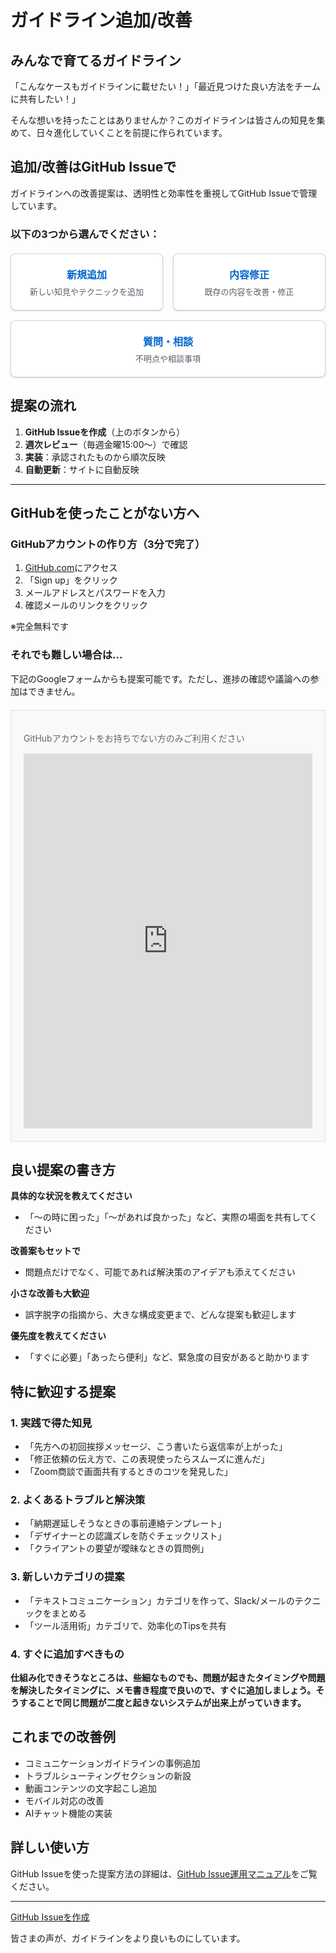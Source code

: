# ガイドライン追加/改善

## みんなで育てるガイドライン

「こんなケースもガイドラインに載せたい！」「最近見つけた良い方法をチームに共有したい！」

そんな想いを持ったことはありませんか？このガイドラインは皆さんの知見を集めて、日々進化していくことを前提に作られています。

## 追加/改善はGitHub Issueで

ガイドラインへの改善提案は、透明性と効率性を重視してGitHub Issueで管理しています。

### 以下の3つから選んでください：

<div style="display: flex; gap: 16px; flex-wrap: wrap; margin: 20px 0;">
  <a href="https://github.com/Hisashi0001/harukaze/issues/new?assignees=&labels=%E6%96%B0%E8%A6%8F%E8%BF%BD%E5%8A%A0&projects=&template=new_content.md&title=%5B%E8%BF%BD%E5%8A%A0%5D+" target="_blank" style="flex: 1; min-width: 200px; padding: 20px 16px; background: #ffffff; border: 1px solid #d0d7de; text-decoration: none; text-align: center; color: #0066cc; border-radius: 8px; transition: all 0.15s; box-shadow: 0 1px 3px rgba(0,0,0,0.08), 0 1px 2px rgba(0,0,0,0.12); display: block; position: relative; overflow: hidden;">
    <div style="font-weight: 600; font-size: 16px;">新規追加</div>
    <div style="font-size: 13px; margin-top: 6px; color: #57606a;">新しい知見やテクニックを追加</div>
  </a>
  
  <a href="https://github.com/Hisashi0001/harukaze/issues/new?assignees=&labels=%E5%86%85%E5%AE%B9%E4%BF%AE%E6%AD%A3&projects=&template=content_fix.md&title=%5B%E4%BF%AE%E6%AD%A3%5D+" target="_blank" style="flex: 1; min-width: 200px; padding: 20px 16px; background: #ffffff; border: 1px solid #d0d7de; text-decoration: none; text-align: center; color: #0066cc; border-radius: 8px; transition: all 0.15s; box-shadow: 0 1px 3px rgba(0,0,0,0.08), 0 1px 2px rgba(0,0,0,0.12); display: block; position: relative; overflow: hidden;">
    <div style="font-weight: 600; font-size: 16px;">内容修正</div>
    <div style="font-size: 13px; margin-top: 6px; color: #57606a;">既存の内容を改善・修正</div>
  </a>
  
  <a href="https://github.com/Hisashi0001/harukaze/issues/new?assignees=&labels=%E8%B3%AA%E5%95%8F&projects=&template=question.md&title=%5B%E8%B3%AA%E5%95%8F%5D+" target="_blank" style="flex: 1; min-width: 200px; padding: 20px 16px; background: #ffffff; border: 1px solid #d0d7de; text-decoration: none; text-align: center; color: #0066cc; border-radius: 8px; transition: all 0.15s; box-shadow: 0 1px 3px rgba(0,0,0,0.08), 0 1px 2px rgba(0,0,0,0.12); display: block; position: relative; overflow: hidden;">
    <div style="font-weight: 600; font-size: 16px;">質問・相談</div>
    <div style="font-size: 13px; margin-top: 6px; color: #57606a;">不明点や相談事項</div>
  </a>
</div>

<style>
  /* ホバー効果をCSSで定義（インラインでは難しいため） */
  a[href*="github.com/Hisashi0001/harukaze/issues"]:hover {
    transform: translateY(-2px);
    box-shadow: 0 4px 12px rgba(0,0,0,0.15), 0 2px 4px rgba(0,0,0,0.12) !important;
    border-color: #0066cc !important;
  }
  
  a[href*="github.com/Hisashi0001/harukaze/issues"]:active {
    transform: translateY(0);
    box-shadow: 0 1px 2px rgba(0,0,0,0.12) !important;
  }
</style>

## 提案の流れ

1. **GitHub Issueを作成**（上のボタンから）
2. **週次レビュー**（毎週金曜15:00〜）で確認
3. **実装**：承認されたものから順次反映
4. **自動更新**：サイトに自動反映

---

## GitHubを使ったことがない方へ

### GitHubアカウントの作り方（3分で完了）

1. [GitHub.com](https://github.com)にアクセス
2. 「Sign up」をクリック
3. メールアドレスとパスワードを入力
4. 確認メールのリンクをクリック

※完全無料です

### それでも難しい場合は...

下記のGoogleフォームからも提案可能です。ただし、進捗の確認や議論への参加はできません。

<div style="background: #f9f9f9; padding: 20px; margin: 20px 0; border: 1px solid #e0e0e0;">
    <p style="margin-bottom: 15px; color: #666;">GitHubアカウントをお持ちでない方のみご利用ください</p>
    <iframe src="https://docs.google.com/forms/d/19xonF8Oj6cpZpJzDLoVD7fKJ-HHPGz2VipwQv3umk9M/viewform?embedded=true" width="100%" height="600" frameborder="0" marginheight="0" marginwidth="0">読み込んでいます…</iframe>
</div>

## 良い提案の書き方

**具体的な状況を教えてください**
- 「〜の時に困った」「〜があれば良かった」など、実際の場面を共有してください

**改善案もセットで**
- 問題点だけでなく、可能であれば解決策のアイデアも添えてください

**小さな改善も大歓迎**
- 誤字脱字の指摘から、大きな構成変更まで、どんな提案も歓迎します

**優先度を教えてください**
- 「すぐに必要」「あったら便利」など、緊急度の目安があると助かります

## 特に歓迎する提案

### 1. 実践で得た知見
- 「先方への初回挨拶メッセージ、こう書いたら返信率が上がった」
- 「修正依頼の伝え方で、この表現使ったらスムーズに進んだ」
- 「Zoom商談で画面共有するときのコツを発見した」

### 2. よくあるトラブルと解決策
- 「納期遅延しそうなときの事前連絡テンプレート」
- 「デザイナーとの認識ズレを防ぐチェックリスト」
- 「クライアントの要望が曖昧なときの質問例」

### 3. 新しいカテゴリの提案
- 「テキストコミュニケーション」カテゴリを作って、Slack/メールのテクニックをまとめる
- 「ツール活用術」カテゴリで、効率化のTipsを共有

### 4. すぐに追加すべきもの
**仕組み化できそうなところは、些細なものでも、問題が起きたタイミングや問題を解決したタイミングに、メモ書き程度で良いので、すぐに追加しましょう。そうすることで同じ問題が二度と起きないシステムが出来上がっていきます。**

## これまでの改善例

- コミュニケーションガイドラインの事例追加
- トラブルシューティングセクションの新設
- 動画コンテンツの文字起こし追加
- モバイル対応の改善
- AIチャット機能の実装

## 詳しい使い方

GitHub Issueを使った提案方法の詳細は、[GitHub Issue運用マニュアル](/GitHub_Issue運用マニュアル.md)をご覧ください。

---

<a href="https://github.com/Hisashi0001/harukaze/issues/new/choose" target="_blank">GitHub Issueを作成</a>

皆さまの声が、ガイドラインをより良いものにしています。